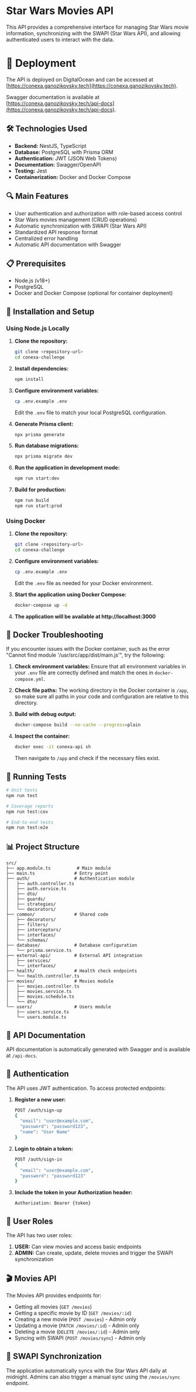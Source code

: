 # Star Wars Movies API

This API provides a comprehensive interface for managing Star Wars movie information, synchronizing with the SWAPI (Star Wars API), and allowing authenticated users to interact with the data.

# 🚀 Deployment 

The API is deployed on DigitalOcean and can be accessed at [https://conexa.ganozikovsky.tech](https://conexa.ganozikovsky.tech).

Swagger documentation is available at [https://conexa.ganozikovsky.tech/api-docs](https://conexa.ganozikovsky.tech/api-docs).

## 🛠️ Technologies Used

- **Backend:** NestJS, TypeScript
- **Database:** PostgreSQL with Prisma ORM
- **Authentication:** JWT (JSON Web Tokens)
- **Documentation:** Swagger/OpenAPI
- **Testing:** Jest
- **Containerization:** Docker and Docker Compose

## 🔍 Main Features

- User authentication and authorization with role-based access control
- Star Wars movies management (CRUD operations)
- Automatic synchronization with SWAPI (Star Wars API)
- Standardized API response format
- Centralized error handling
- Automatic API documentation with Swagger

## 📋 Prerequisites

- Node.js (v18+)
- PostgreSQL
- Docker and Docker Compose (optional for container deployment)

## 🚀 Installation and Setup

### Using Node.js Locally

1. **Clone the repository:**
   ```bash
   git clone <repository-url>
   cd conexa-challenge
   ```

2. **Install dependencies:**
   ```bash
   npm install
   ```

3. **Configure environment variables:**
   ```bash
   cp .env.example .env
   ```
   Edit the `.env` file to match your local PostgreSQL configuration.

4. **Generate Prisma client:**
   ```bash
   npx prisma generate
   ```

5. **Run database migrations:**
   ```bash
   npx prisma migrate dev
   ```

6. **Run the application in development mode:**
   ```bash
   npm run start:dev
   ```

7. **Build for production:**
   ```bash
   npm run build
   npm run start:prod
   ```

### Using Docker

1. **Clone the repository:**
   ```bash
   git clone <repository-url>
   cd conexa-challenge
   ```

2. **Configure environment variables:**
   ```bash
   cp .env.example .env
   ```
   Edit the `.env` file as needed for your Docker environment.

3. **Start the application using Docker Compose:**
   ```bash
   docker-compose up -d
   ```

4. **The application will be available at http://localhost:3000**

## 🔧 Docker Troubleshooting

If you encounter issues with the Docker container, such as the error "Cannot find module '/usr/src/app/dist/main.js'", try the following:

1. **Check environment variables:**
   Ensure that all environment variables in your `.env` file are correctly defined and match the ones in `docker-compose.yml`.

2. **Check file paths:**
   The working directory in the Docker container is `/app`, so make sure all paths in your code and configuration are relative to this directory.

3. **Build with debug output:**
   ```bash
   docker-compose build --no-cache --progress=plain
   ```

4. **Inspect the container:**
   ```bash
   docker exec -it conexa-api sh
   ```
   Then navigate to `/app` and check if the necessary files exist.

## 🧪 Running Tests

```bash
# Unit tests
npm run test

# Coverage reports
npm run test:cov

# End-to-end tests
npm run test:e2e
```

## 📊 Project Structure

```
src/
├── app.module.ts          # Main module
├── main.ts               # Entry point
├── auth/                 # Authentication module
│   ├── auth.controller.ts
│   ├── auth.service.ts
│   ├── dto/
│   ├── guards/
│   ├── strategies/
│   └── decorators/
├── common/               # Shared code
│   ├── decorators/
│   ├── filters/
│   ├── interceptors/
│   ├── interfaces/
│   └── schemas/
├── database/             # Database configuration
│   └── prisma.service.ts
├── external-api/         # External API integration
│   ├── services/
│   └── interfaces/
├── health/               # Health check endpoints
│   └── health.controller.ts
├── movies/               # Movies module
│   ├── movies.controller.ts
│   ├── movies.service.ts
│   ├── movies.schedule.ts
│   └── dto/
└── users/                # Users module
    ├── users.service.ts
    └── users.module.ts
```

## 📝 API Documentation

API documentation is automatically generated with Swagger and is available at `/api-docs`.

## 🔐 Authentication

The API uses JWT authentication. To access protected endpoints:

1. **Register a new user:**
   ```bash
   POST /auth/sign-up
   {
     "email": "user@example.com",
     "password": "password123",
     "name": "User Name"
   }
   ```

2. **Login to obtain a token:**
   ```bash
   POST /auth/sign-in
   {
     "email": "user@example.com",
     "password": "password123"
   }
   ```

3. **Include the token in your Authorization header:**
   ```
   Authorization: Bearer {token}
   ```

## 👥 User Roles

The API has two user roles:

1. **USER:** Can view movies and access basic endpoints
2. **ADMIN:** Can create, update, delete movies and trigger the SWAPI synchronization

## 🎬 Movies API

The Movies API provides endpoints for:

- Getting all movies (`GET /movies`)
- Getting a specific movie by ID (`GET /movies/:id`)
- Creating a new movie (`POST /movies`) - Admin only
- Updating a movie (`PATCH /movies/:id`) - Admin only
- Deleting a movie (`DELETE /movies/:id`) - Admin only
- Syncing with SWAPI (`POST /movies/sync`) - Admin only

## 🔄 SWAPI Synchronization

The application automatically syncs with the Star Wars API daily at midnight. Admins can also trigger a manual sync using the `/movies/sync` endpoint.